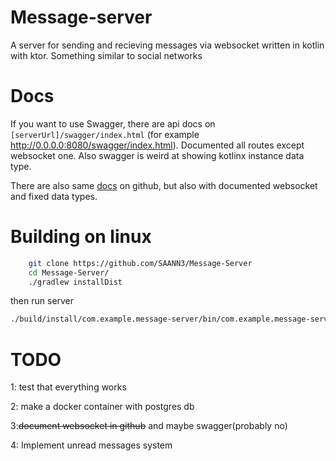 
# Message-server
A server for sending and recieving messages via websocket written in kotlin with ktor. Something similar to social networks

# Docs
If you want to use Swagger, there are  api docs on ```[serverUrl]/swagger/index.html``` (for example http://0.0.0.0:8080/swagger/index.html). Documented all routes except websocket one. Also swagger is weird at showing kotlinx instance data type.

There are also same [docs](https://github.com/SAANN3/Message-Server/blob/main/docs/api.md) on github, but also with documented websocket and fixed data types.

# Building on linux

```sh
    git clone https://github.com/SAANN3/Message-Server
    cd Message-Server/
    ./gradlew installDist
```
then run server  

```sh
./build/install/com.example.message-server/bin/com.example.message-server 
```
# TODO
1: test that everything works

2: make a docker container with postgres db

3:~~document websocket in github~~ and maybe swagger(probably no)

4: Implement unread messages system
